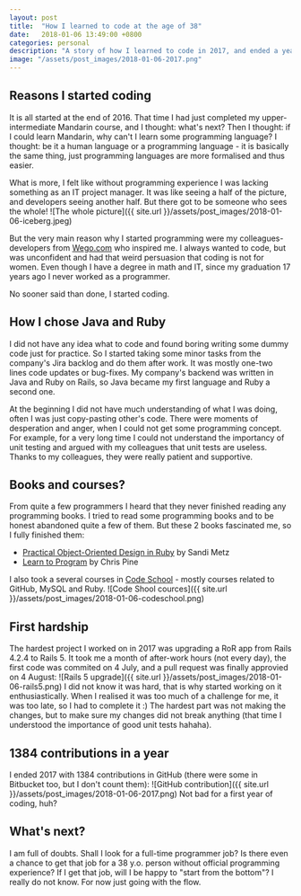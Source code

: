 ```yaml
---
layout: post
title:  "How I learned to code at the age of 38"
date:   2018-01-06 13:49:00 +0800
categories: personal
description: "A story of how I learned to code in 2017, and ended a year with 1384 GitHub contributions"
image: "/assets/post_images/2018-01-06-2017.png"
---
```


## Reasons I started coding
It is all started at the end of 2016. That time I had just completed my upper-intermediate Mandarin course, and I thought: what's next? Then I thought: if I could learn Mandarin, why can't I learn some programming language? I thought: be it a human language or a programming language - it is basically the same thing, just programming languages are more formalised and thus easier.

What is more, I felt like without programming experience I was lacking something as an IT project manager. It was like seeing a half of the picture, and developers seeing another half. But there got to be someone who sees the whole!
![The whole picture]({{ site.url }}/assets/post_images/2018-01-06-iceberg.jpeg)

But the very main reason why I started programming were my colleagues-developers from [Wego.com](https://www.wego.com) who inspired me. I always wanted to code, but was unconfident and had that weird persuasion that coding is not for women. Even though I have a degree in math and IT, since my graduation 17 years ago I never worked as a programmer.

No sooner said than done, I started coding.


## How I chose Java and Ruby
I did not have any idea what to code and found boring writing some dummy code just for practice. So I started taking some minor tasks from the company's Jira backlog and do them after work. It was mostly one-two lines code updates or bug-fixes. My company's backend was written in Java and Ruby on Rails, so Java became my first language and Ruby a second one.

At the beginning I did not have much understanding of what I was doing, often I was just copy-pasting other's code. There were moments of desperation and anger, when I could not get some programming concept. For example, for a very long time I could not understand the importancy of unit testing and argued with my colleagues that unit tests are useless. Thanks to my colleagues, they were really patient and supportive.

## Books and courses?
From quite a few programmers I heard that they never finished reading any programming books. I tried to read some programming books and to be honest abandoned quite a few of them. But these 2 books fascinated me, so I fully finished them:
- [Practical Object-Oriented Design in Ruby](https://www.sandimetz.com/products/) by Sandi Metz
- [Learn to Program](https://pine.fm/LearnToProgram/) by Chris Pine

I also took a several courses in [Code School](https://www.codeschool.com/users/sergodeeva) - mostly courses related to GitHub, MySQL and Ruby.
![Code Shool cources]({{ site.url }}/assets/post_images/2018-01-06-codeschool.png)

## First hardship
The hardest project I worked on in 2017 was upgrading a RoR app from Rails 4.2.4 to Rails 5. It took me a month of after-work hours (not every day), the first code was commited on 4 July, and a pull request was finally approvied on 4 August:
![Rails 5 upgrade]({{ site.url }}/assets/post_images/2018-01-06-rails5.png)
I did not know it was hard, that is why started working on it enthusiastically. When I realised it was too much of a challenge for me, it was too late, so I had to complete it :) The hardest part was not making the changes, but to make sure my changes did not break anything (that time I understood the importance of good unit tests hahaha).

## 1384 contributions in a year
I ended 2017 with 1384 contributions in GitHub (there were some in Bitbucket too, but I don't count them):
![GitHub contribution]({{ site.url }}/assets/post_images/2018-01-06-2017.png)
Not bad for a first year of coding, huh?

## What's next?
I am full of doubts. Shall I look for a full-time programmer job? Is there even a chance to get that job for a 38 y.o. person without official programming experience? If I get that job, will I be happy to "start from the bottom"? I really do not know. For now just going with the flow.
